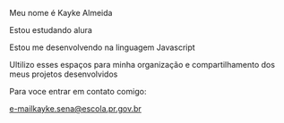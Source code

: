 

Meu nome é Kayke Almeida


Estou estudando alura


Estou me desenvolvendo na linguagem Javascript


Ultilizo esses espaços para minha organização e compartilhamento dos meus projetos desenvolvidos



Para voce entrar em contato comigo:

e-mailkayke.sena@escola.pr.gov.br

